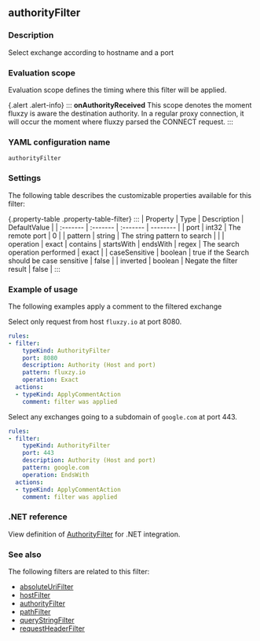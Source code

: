 ## authorityFilter

### Description

Select exchange according to hostname and a port

### Evaluation scope

Evaluation scope defines the timing where this filter will be applied. 

{.alert .alert-info}
:::
**onAuthorityReceived** This scope denotes the moment fluxzy is aware the destination authority. In a regular proxy connection, it will occur the moment where fluxzy parsed the CONNECT request.
:::

### YAML configuration name

    authorityFilter

### Settings

The following table describes the customizable properties available for this filter: 

{.property-table .property-table-filter}
:::
| Property | Type | Description | DefaultValue |
| :------- | :------- | :------- | -------- |
| port | int32 | The remote port | 0 |
| pattern | string | The string pattern to search |  |
| operation | exact \| contains \| startsWith \| endsWith \| regex | The search operation performed | exact |
| caseSensitive | boolean | true if the Search should be case sensitive | false |
| inverted | boolean | Negate the filter result | false |
:::

### Example of usage

The following examples apply a comment to the filtered exchange

Select only request from host `fluxzy.io` at port 8080.

```yaml
rules:
- filter:
    typeKind: AuthorityFilter
    port: 8080
    description: Authority (Host and port)
    pattern: fluxzy.io
    operation: Exact
  actions:
  - typeKind: ApplyCommentAction
    comment: filter was applied
```


Select any exchanges going to a subdomain of `google.com` at port 443.

```yaml
rules:
- filter:
    typeKind: AuthorityFilter
    port: 443
    description: Authority (Host and port)
    pattern: google.com
    operation: EndsWith
  actions:
  - typeKind: ApplyCommentAction
    comment: filter was applied
```


### .NET reference

View definition of [AuthorityFilter](https://docs.fluxzy.io/api/Fluxzy.Rules.Filters.RequestFilters.AuthorityFilter.html) for .NET integration.

### See also

The following filters are related to this filter: 

 - [absoluteUriFilter](absoluteUriFilter)
 - [hostFilter](hostFilter)
 - [authorityFilter](authorityFilter)
 - [pathFilter](pathFilter)
 - [queryStringFilter](queryStringFilter)
 - [requestHeaderFilter](requestHeaderFilter)

